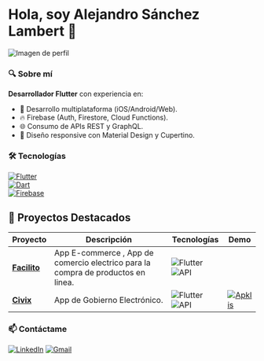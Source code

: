 # Hola, soy Alejandro Sánchez Lambert 👋

![Imagen de perfil](https://th.bing.com/th/id/OIP.rjDKlTXDq98arKIBP8dxUAHaHa?rs=1&pid=ImgDetMain&cb=idpwebp1&o=7&rm=3)

### 🔍 Sobre mí
**Desarrollador Flutter** con experiencia en:  
- 📱 Desarrollo multiplataforma (iOS/Android/Web).  
- 🔥 Firebase (Auth, Firestore, Cloud Functions).  
- 🌐 Consumo de APIs REST y GraphQL.  
- 🎨 Diseño responsive con Material Design y Cupertino.  

### 🛠️ Tecnologías
[![Flutter](https://img.shields.io/badge/Flutter-02569B?style=flat&logo=flutter)](https://flutter.dev)  
[![Dart](https://img.shields.io/badge/Dart-0175C2?style=flat&logo=dart)](https://dart.dev)  
[![Firebase](https://img.shields.io/badge/Firebase-FFCA28?style=flat&logo=firebase)](https://firebase.google.com)   

## 🚀 Proyectos Destacados

| Proyecto | Descripción | Tecnologías | Demo |
|----------|-------------|-------------|------|
| **[Facilito](https://github.com/tailorw-sas/pointsales-mobile)** | App E-commerce , App de comercio electrico para la compra de productos en linea. | ![Flutter](https://img.shields.io/badge/Flutter-02569B?style=flat&logo=flutter) ![API](https://img.shields.io/badge/API_REST-FF6D00?style=flat) | |
|**[Civix](https://github.com/alexsl98/civix_project)** | App de Gobierno Electrónico. | ![Flutter](https://img.shields.io/badge/Flutter-02569B?style=flat&logo=flutter) ![API](https://img.shields.io/badge/API_REST-FF6D00?style=flat) | [![Apklis](https://img.shields.io/badge/Descargar_APK-6F0305?style=flat&logo=android&logoColor=white)](https://apklis.cu/application/cu.uci.cegel.lexcuba.civix) |

### 📫 Contáctame  
[![LinkedIn](https://img.shields.io/badge/LinkedIn-0077B5?style=flat&logo=linkedin)](https://www.linkedin.com/in/alejandro-s%C3%A1nchez-lambert-b57333319/) 
[![Gmail](https://img.shields.io/badge/Gmail-D14836?style=flat&logo=gmail&logoColor=white)](mailto:alexslambert7@gmail.com)  
